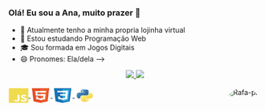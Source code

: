 ### Olá! Eu sou a Ana, muito prazer 🥰

- 💼 Atualmente tenho a minha propria lojinha virtual 
- 📖 Estou estudando Programação Web
- 🎓 Sou formada em Jogos Digitais
- 😄 Pronomes: Ela/dela
-->

<div align="center">
  <a href="https://github.com/Silvaana21">
  <img height="180em" src="https://github-readme-stats.vercel.app/api?username=Silvaana21&show_icons=true&theme=dark&include_all_commits=true&count_private=true"/>
  <img height="180em" src="https://github-readme-stats.vercel.app/api/top-langs/?username=Silvaana21&layout=compact&langs_count=7&theme=dark"/>
</div>

<div style="display: inline_block"><br>
  <img align="center" alt="Rafa-Js" height="30" width="40" src="https://raw.githubusercontent.com/devicons/devicon/master/icons/javascript/javascript-plain.svg">
  <img align="center" alt="Rafa-HTML" height="30" width="40" src="https://raw.githubusercontent.com/devicons/devicon/master/icons/html5/html5-original.svg">
  <img align="center" alt="Rafa-CSS" height="30" width="40" src="https://raw.githubusercontent.com/devicons/devicon/master/icons/css3/css3-original.svg">
  <img align="center" alt="Rafa-Python" height="30" width="40" src="https://raw.githubusercontent.com/devicons/devicon/master/icons/python/python-original.svg">
  <img align="right" alt="Rafa-pic" height="150" style="border-radius:50px;" src="https://media.discordapp.net/attachments/1006529789659709443/1006530031255834754/picasion.com_acbd21c86adb2d4e08f83d4c2a0b198e.gif">
</div>

##
  
